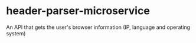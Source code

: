 # header-parser-microservice
An API that gets the user's browser information (IP, language and operating system)
